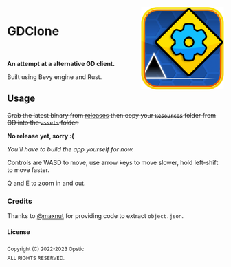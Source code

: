 <img src="https://github.com/opstic/gdclone/raw/main/assets/branding/icon.png" align="right" alt="Logo" width="192" height="192">

# GDClone

<br />

**An attempt at a alternative GD client.**

Built using Bevy engine and Rust.

## Usage

~~Grab the latest binary from [releases](https://github.com/opstic/gdclone/releases) then copy your `Resources` folder from GD into the `assets` folder.~~

**No release yet, sorry :(**

*You'll have to build the app yourself for now.*

Controls are WASD to move, use arrow keys to move slower, hold left-shift to move faster.

Q and E to zoom in and out.

### Credits

Thanks to [@maxnut](https://github.com/maxnut) for providing code to extract `object.json`.

#### License
<sub>
Copyright (C) 2022-2023 Opstic
</sub>
<br />
<sub>
ALL RIGHTS RESERVED.
</sub>
